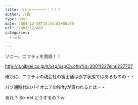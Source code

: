 ```yaml
---
title: うひゃーーーー！？！？
author: 八雲
type: post
date: 2001-12-28T15:43:02+00:00
url: /2001/12/469
categories:
  - 日記

---
```

ソニー、ニフティを買収！！
  
http://it.nikkei.co.jp/it/xsp/xspCh.cfm?id=20011227eimi237727

確かに、ニフティの親会社の富士通は赤字状態ではあるものの・・
  
パソ通時代のパイオニアのNiftyが買われるとは・・

あれ？ So-net どうするの？ｗ